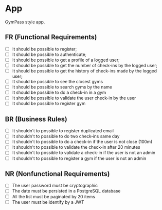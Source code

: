 # App

GymPass style app.

## FR (Functional Requirements)

- [ ] It should be possible to register;
- [ ] It should be possible to authenticate;
- [ ] It should be possible to get a profile of a logged user;
- [ ] It should be possible to get the number of check-ins by the logged user;
- [ ] It should be possible to get the history of check-ins made by the logged user;
- [ ] It should be possible to see the closest gyms
- [ ] It should be possible to search gyms by the name
- [ ] It should be possible to do a check-in in a gym
- [ ] It should be possible to validate the user check-in by the user
- [ ] It should be possible to register gym

## BR (Business Rules)

- [ ] It shouldn't to possible to register duplicated email
- [ ] It shouldn't to possible to do two check-ins same day
- [ ] It shouldn't to possible to do a check-in if the user is not close (100m)
- [ ] It shouldn't to possible to validate the check-in after 20 minutes
- [ ] It shouldn't to possible to validate a check-in if the user is not an admin
- [ ] It shouldn't to possible to register a gym if the user is not an admin

## NR (Nonfunctional Requirements)

- [ ] The user password must be cryptographic
- [ ] The date must be persisted in a PostgreSQL database
- [ ] All the list must be paginated by 20 items
- [ ] The user must be identify by a JWT